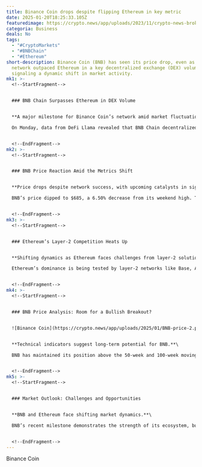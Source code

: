```yaml
---
title: Binance Coin drops despite flipping Ethereum in key metric
date: 2025-01-20T18:25:33.105Z
featuredimage: https://crypto.news/app/uploads/2023/11/crypto-news-broken-Binance-logo04.webp
categoria: Business
deals: No
tags:
  - "#CryptoMarkets"
  - "#BNBChain"
  - "#Ethereum"
short-description: Binance Coin (BNB) has seen its price drop, even as its
  network outpaced Ethereum in a key decentralized exchange (DEX) volume metric,
  signaling a dynamic shift in market activity.
mk1: >-
  <!--StartFragment-->


  ### BNB Chain Surpasses Ethereum in DEX Volume


  **A major milestone for Binance Coin’s network amid market fluctuations.**\

  On Monday, data from DeFi Llama revealed that BNB Chain decentralized exchanges processed $5.7 billion in sales, surpassing Ethereum’s $5.05 billion. This surge positions BNB Chain as the second-largest network in DEX volume, trailing only Solana’s $25.3 billion. PancakeSwap led the gains, with $5.24 billion in volume, while competitors like Uniswap and DODO contributed to Ethereum’s figures.


  <!--EndFragment-->
mk2: >-
  <!--StartFragment-->


  ### BNB Price Reaction Amid the Metrics Shift


  **Price drops despite network success, with upcoming catalysts in sight.**\

  BNB’s price dipped to $685, a 6.50% decrease from its weekend high. The price action reflects market sensitivity to broader events, including Donald Trump’s inauguration and macroeconomic factors. Traders are now looking ahead to BNB’s 30th token burn, set to remove 1.64 million tokens worth over $1 billion, as a potential catalyst for price recovery.


  <!--EndFragment-->
mk3: >-
  <!--StartFragment-->


  ### Ethereum’s Layer-2 Competition Heats Up


  **Shifting dynamics as Ethereum faces challenges from layer-2 solutions.**\

  Ethereum’s dominance is being tested by layer-2 networks like Base, Arbitrum, and Optimism, which offer faster and cheaper transactions. Base, launched by Coinbase in 2023, recorded $14 billion in weekly volume, narrowing the gap with Ethereum’s $21 billion. This migration of activity has contributed to Ethereum’s DEX volume decline.


  <!--EndFragment-->
mk4: >-
  <!--StartFragment-->


  ### BNB Price Analysis: Room for a Bullish Breakout?


  ![Binance Coin](https://crypto.news/app/uploads/2025/01/BNB-price-2.png.webp "Binance Coin")


  **Technical indicators suggest long-term potential for BNB.**\

  BNB has maintained its position above the 50-week and 100-week moving averages, key bullish signals. The cup and handle pattern forming on its weekly chart indicates a potential breakout, with price targets at $1,000 and $1,135. Momentum indicators like RSI and MACD further support a bullish outlook.


  <!--EndFragment-->
mk5: >-
  <!--StartFragment-->


  ### Market Outlook: Challenges and Opportunities


  **BNB and Ethereum face shifting market dynamics.**\

  BNB’s recent milestone demonstrates the strength of its ecosystem, but price performance remains tied to external factors and upcoming token burns. Meanwhile, Ethereum must address the competition from layer-2 solutions to sustain its relevance. As the market evolves, both networks will play pivotal roles in shaping the decentralized future.


  <!--EndFragment-->
---
```

<!--StartFragment-->

Binance Coin

<!--EndFragment-->